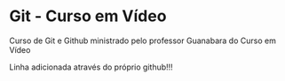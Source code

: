 # Git - Curso em Vídeo
 Curso de Git e Github ministrado pelo professor Guanabara do Curso em Vídeo
 
 Linha adicionada através do próprio github!!!
